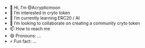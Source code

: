- 👋 Hi, I’m @Acrypticmoon
- 👀 I’m interested in cryto token
- 🌱 I’m currently learning ERC20 / AI
- 💞️ I’m looking to collaborate on creating a community cryto token
- 📫 How to reach me 
- 😄 Pronouns: ...
- ⚡ Fun fact: ...

<!---
Acrypticmoon/Acrypticmoon is a ✨ special ✨ repository because its `README.md` (this file) appears on your GitHub profile.
You can click the Preview link to take a look at your changes.
--->
